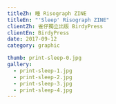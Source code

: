 ```yaml
---
titleZh: 睡 Risograph ZINE
titleEn: "'Sleep' Risograph ZINE"
clientZh: 雀仔獨立出版 BirdyPress
clientEn: BirdyPress
date: 2017-09-12
category: graphic

thumb: print-sleep-0.jpg
gallery:
  - print-sleep-1.jpg
  - print-sleep-2.jpg
  - print-sleep-3.jpg
  - print-sleep-4.jpg
---
```

